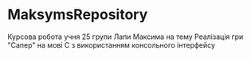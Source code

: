 # MaksymsRepository
Курсова робота учня 25 групи Лапи Максима на тему Реалізація гри "Сапер" на мові C з використанням консольного інтерфейсу 
